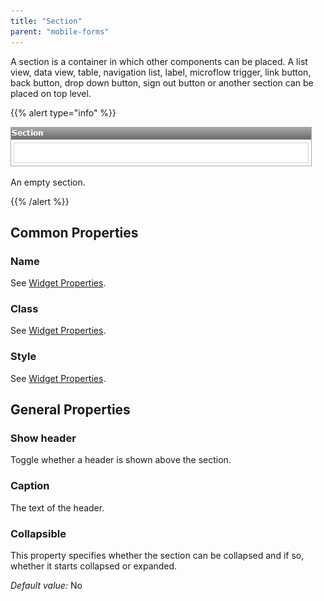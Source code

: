 ```yaml
---
title: "Section"
parent: "mobile-forms"
---
```

A section is a container in which other components can be placed. A list view, data view, table, navigation list, label, microflow trigger, link button, back button, drop down button, sign out button or another section can be placed on top level.

{{% alert type="info" %}}

![](attachments/4194320/4325377.png)

An empty section.

{{% /alert %}}

## Common Properties

### Name

See [Widget Properties](widget-properties).

### Class

See [Widget Properties](widget-properties).

### Style

See [Widget Properties](widget-properties).

## General Properties

### Show header

Toggle whether a header is shown above the section.

### Caption

The text of the header.

### Collapsible

This property specifies whether the section can be collapsed and if so, whether it starts collapsed or expanded.

_Default value:_ No
